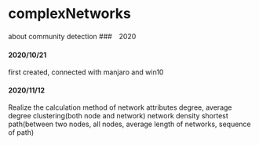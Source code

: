 # complexNetworks
about community detection 
###　2020
#### 2020/10/21  
first created, connected with manjaro and win10
#### 2020/11/12  
Realize the calculation method of network attributes
degree, average degree 
clustering(both node and network)
network density
shortest path(between two nodes, all nodes, average length of networks, sequence of path)